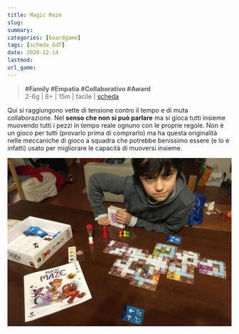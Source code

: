 ```yaml
---
title: Magic Maze
slug: 
summary: 
categories: [boardgame]
tags: [scheda_GdT]
date: 2020-12-14
lastmod: 
url_game: 
---
```

> **#Family #Empatia #Collaborativo #Award**      
> 2-6g | 8+ | 15m | facile | [scheda](https://www.boardgamegeek.com/boardgame/209778/magic-maze)   

Qui si raggiungono vette di tensione contro il tempo e di muta collaborazione. Nel **senso che non si può parlare** ma si gioca tutti insieme muovendo tutti i pezzi in tempo reale ognuno con le proprie regole.
Non è un gioco per tutti (provarlo prima di comprarlo) ma ha questa originalità nelle meccaniche di gioco a squadra che potrebbe benissimo essere (e lo è infatti) usato per migliorare le capacità di muoversi insieme.

![](img/magicmaze.webp)



